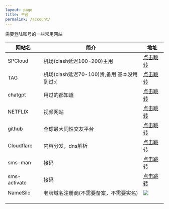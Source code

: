 ```yaml
---
layout: page
title: 平台
permalink: /account/
---
```


需要登陆账号的一些常用网站

| 网站名       | 简介                                        | 地址                                                                                                                                                    |
| ------------ | ------------------------------------------- | ------------------------------------------------------------------------------------------------------------------------------------------------------- |
| SPCloud      | 机场(clash延迟100-200)主用                  | [点击跳转](https://invite.spcloud.vip/#/register?code=zySkHjOB)                                                                                         |
| TAG          | 机场(clash延迟70-100)贵,备用 基本没用到过:( | [点击跳转](https://tagss04.pro/#/auth/NF742Z1N)                                                                                                         |
| chatgpt      | 用过的都知道                                | [点击跳转](https://chatgpt.com/)                                                                                                                        |
| NETFLIX      | 视频网站                                    | [点击跳转](https://www.netflix.com)                                                                                                                     |
| github       | 全球最大同性交友平台                        | [点击跳转](https://github.com/)                                                                                                                         |
| Cloudflare   | 内容分发，dns解析                           | [点击跳转](https://www.cloudflare.com/zh-cn/)                                                                                                           |
| sms-man      | 接码                                        | [点击跳转](https://sms-man.com/?ref=B3XRF4yj72wY)                                                                                                       |
| sms-activate | 接码                                        | [点击跳转](https://sms-activate.org/?ref=6256830)                                                                                                       |
| NameSilo     | 老牌域名注册商(不需要备案，不需要实名)      | <a href="http://www.namesilo.com/?rid=06cce90sr"><img src="http://www.namesilo.com/affiliate/banner_gen.php?aid=06cce90sr&bid=1" style="border:0;"></a> |
|              |                                             |                                                                                                                                                         |
|              |                                             |                                                                                                                                                         |
|              |                                             |                                                                                                                                                         |
